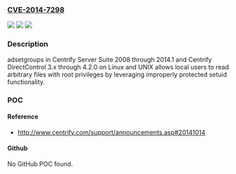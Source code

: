 ### [CVE-2014-7298](https://cve.mitre.org/cgi-bin/cvename.cgi?name=CVE-2014-7298)
![](https://img.shields.io/static/v1?label=Product&message=n%2Fa&color=blue)
![](https://img.shields.io/static/v1?label=Version&message=n%2Fa&color=blue)
![](https://img.shields.io/static/v1?label=Vulnerability&message=n%2Fa&color=brighgreen)

### Description

adsetgroups in Centrify Server Suite 2008 through 2014.1 and Centrify DirectControl 3.x through 4.2.0 on Linux and UNIX allows local users to read arbitrary files with root privileges by leveraging improperly protected setuid functionality.

### POC

#### Reference
- http://www.centrify.com/support/announcements.asp#20141014

#### Github
No GitHub POC found.

